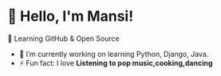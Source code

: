 
# 👋 Hello, I'm Mansi!
🌱 Learning GitHub & Open Source 

- 🚀 I’m currently working on learning Python, Django, Java. 
- ⚡ Fun fact: I love **Listening to pop music,cooking,dancing**
